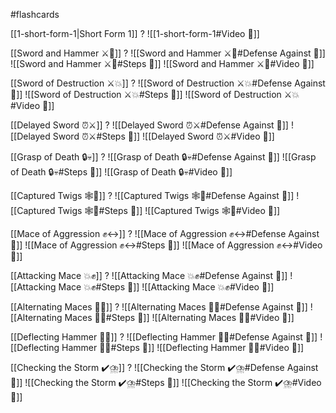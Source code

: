 #flashcards

[[1-short-form-1|Short Form 1]]
?
![[1-short-form-1#Video 🎥]]
<!--SR:!2025-10-06,228,245-->

[[Sword and Hammer ⚔️🔨]]
?
![[Sword and Hammer ⚔️🔨#Defense Against 🤺]]
![[Sword and Hammer ⚔️🔨#Steps 👣]]
![[Sword and Hammer ⚔️🔨#Video 🎥]]
<!--SR:!2025-12-14,117,130-->

[[Sword of Destruction ⚔️💥]]
?
![[Sword of Destruction ⚔️💥#Defense Against 🤺]]
![[Sword of Destruction ⚔️💥#Steps 👣]]
![[Sword of Destruction ⚔️💥#Video 🎥]]
<!--SR:!2028-01-15,855,250-->

[[Delayed Sword ⏰⚔️]]
?
![[Delayed Sword ⏰⚔️#Defense Against 🤺]]
![[Delayed Sword ⏰⚔️#Steps 👣]]
![[Delayed Sword ⏰⚔️#Video 🎥]]
<!--SR:!2028-07-16,1372,310-->

[[Grasp of Death 🔒💀]]
?
![[Grasp of Death 🔒💀#Defense Against 🤺]]
![[Grasp of Death 🔒💀#Steps 👣]]
![[Grasp of Death 🔒💀#Video 🎥]]
<!--SR:!2025-11-09,443,230-->

[[Captured Twigs 🕸️🌿]]
?
![[Captured Twigs 🕸️🌿#Defense Against 🤺]]
![[Captured Twigs 🕸️🌿#Steps 👣]]
![[Captured Twigs 🕸️🌿#Video 🎥]]
<!--SR:!2025-12-09,205,195-->

[[Mace of Aggression ✊↔️]]
?
![[Mace of Aggression ✊↔️#Defense Against 🤺]]
![[Mace of Aggression ✊↔️#Steps 👣]]
![[Mace of Aggression ✊↔️#Video 🎥]]
<!--SR:!2025-11-13,64,130-->

[[Attacking Mace 💥✊]]
?
![[Attacking Mace 💥✊#Defense Against 🤺]]
![[Attacking Mace 💥✊#Steps 👣]]
![[Attacking Mace 💥✊#Video 🎥]]
<!--SR:!2025-10-18,38,130-->

[[Alternating Maces 🔄✊]]
?
![[Alternating Maces 🔄✊#Defense Against 🤺]]
![[Alternating Maces 🔄✊#Steps 👣]]
![[Alternating Maces 🔄✊#Video 🎥]]
<!--SR:!2027-04-06,887,308-->

[[Deflecting Hammer 🤺🔨]]
?
![[Deflecting Hammer 🤺🔨#Defense Against 🤺]]
![[Deflecting Hammer 🤺🔨#Steps 👣]]
![[Deflecting Hammer 🤺🔨#Video 🎥]]
<!--SR:!2026-03-15,180,150-->

[[Checking the Storm ✔️⛈️]]
?
![[Checking the Storm ✔️⛈️#Defense Against 🤺]]
![[Checking the Storm ✔️⛈️#Steps 👣]]
![[Checking the Storm ✔️⛈️#Video 🎥]]
<!--SR:!2025-09-24,14,130-->

